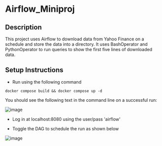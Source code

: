 # Airflow_Miniproj

## Description
This project uses Airflow to download data from Yahoo Finance on a schedule and store the data into a directory. It uses BashOperator and PythonOperator to run queries to show the first five lines of downloaded data.

## Setup Instructions
- Run using the following command

```docker compose build && docker compose up -d```

You should see the following text in the command line on a successful run:

![image](https://github.com/user-attachments/assets/0ed1601d-711f-495e-9711-94135fbb5804)

- Log in at localhost:8080 using the user/pass 'airflow'

- Toggle the DAG to schedule the run as shown below
  
![image](https://github.com/user-attachments/assets/370776bb-9955-4e2e-9644-37aea91d6c6e)
